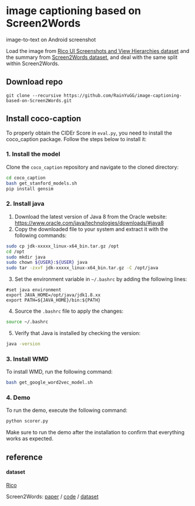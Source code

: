# image captioning based on Screen2Words
image-to-text on Android screenshot

Load the image from [Rico UI Screenshots and View Hierarchies dataset](https://storage.googleapis.com/crowdstf-rico-uiuc-4540/rico_dataset_v0.1/unique_uis.tar.gz) and the summary from [Screen2Words dataset](https://github.com/google-research-datasets/screen2words), and deal with the same split within Screen2Words.

## Download repo
```
git clone --recursive https://github.com/RainYuGG/image-captioning-based-on-Screen2Words.git
```

## Install coco-caption
To properly obtain the CIDEr Score in `eval.py`, you need to install the coco_caption package. Follow the steps below to install it:

### 1. Install the model
Clone the `coco_caption` repository and navigate to the cloned directory:
```bash 
cd coco_caption
bash get_stanford_models.sh
pip install gensim
```

### 2. Install java
1. Download the latest version of Java 8 from the Oracle website: https://www.oracle.com/java/technologies/downloads/#java8
2. Copy the downloaded file to your system and extract it with the following commands:
```bash
sudo cp jdk-xxxxx_linux-x64_bin.tar.gz /opt
cd /opt
sudo mkdir java
sudo chown ${USER}:${USER} java
sudo tar -zxvf jdk-xxxxx_linux-x64_bin.tar.gz -C /opt/java
```
3. Set the environment variable in `~/.bashrc` by adding the following lines:
```
#set java environment
export JAVA_HOME=/opt/java/jdk1.8.xx
export PATH=${JAVA_HOME}/bin:${PATH}
```
4. Source the `.bashrc` file to apply the changes:
```bash
source ~/.bashrc
```

5. Verify that Java is installed by checking the version:

```bash
java -version
```

### 3. Install WMD
To install WMD, run the following command:
```bash
bash get_google_word2vec_model.sh
```

### 4. Demo
To run the demo, execute the following command:
```bash
python scorer.py
```
Make sure to run the demo after the installation to confirm that everything works as expected.


## reference

#### dataset

[Rico](https://interactionmining.org/rico)

Screen2Words: [paper](https://arxiv.org/abs/2108.03353) / [code](https://github.com/google-research/google-research/tree/master/screen2words) / [dataset](https://github.com/google-research-datasets/screen2words)
